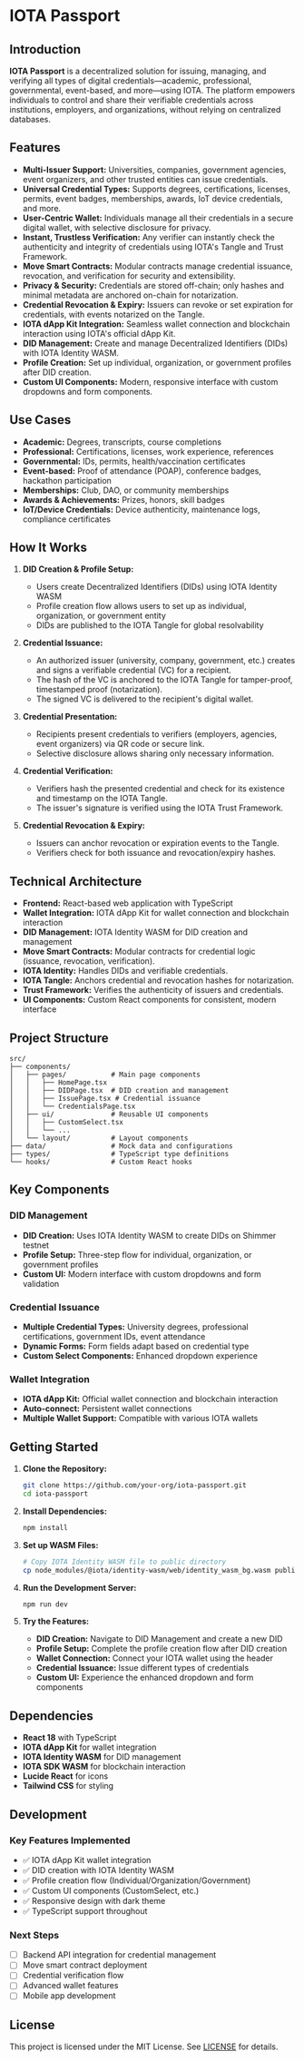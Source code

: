 # IOTA Passport

## Introduction

**IOTA Passport** is a decentralized solution for issuing, managing, and verifying all types of digital credentials—academic, professional, governmental, event-based, and more—using IOTA. The platform empowers individuals to control and share their verifiable credentials across institutions, employers, and organizations, without relying on centralized databases.

## Features

- **Multi-Issuer Support:** Universities, companies, government agencies, event organizers, and other trusted entities can issue credentials.
- **Universal Credential Types:** Supports degrees, certifications, licenses, permits, event badges, memberships, awards, IoT device credentials, and more.
- **User-Centric Wallet:** Individuals manage all their credentials in a secure digital wallet, with selective disclosure for privacy.
- **Instant, Trustless Verification:** Any verifier can instantly check the authenticity and integrity of credentials using IOTA's Tangle and Trust Framework.
- **Move Smart Contracts:** Modular contracts manage credential issuance, revocation, and verification for security and extensibility.
- **Privacy & Security:** Credentials are stored off-chain; only hashes and minimal metadata are anchored on-chain for notarization.
- **Credential Revocation & Expiry:** Issuers can revoke or set expiration for credentials, with events notarized on the Tangle.
- **IOTA dApp Kit Integration:** Seamless wallet connection and blockchain interaction using IOTA's official dApp Kit.
- **DID Management:** Create and manage Decentralized Identifiers (DIDs) with IOTA Identity WASM.
- **Profile Creation:** Set up individual, organization, or government profiles after DID creation.
- **Custom UI Components:** Modern, responsive interface with custom dropdowns and form components.

## Use Cases

- **Academic:** Degrees, transcripts, course completions
- **Professional:** Certifications, licenses, work experience, references
- **Governmental:** IDs, permits, health/vaccination certificates
- **Event-based:** Proof of attendance (POAP), conference badges, hackathon participation
- **Memberships:** Club, DAO, or community memberships
- **Awards & Achievements:** Prizes, honors, skill badges
- **IoT/Device Credentials:** Device authenticity, maintenance logs, compliance certificates

## How It Works

1. **DID Creation & Profile Setup:**
   - Users create Decentralized Identifiers (DIDs) using IOTA Identity WASM
   - Profile creation flow allows users to set up as individual, organization, or government entity
   - DIDs are published to the IOTA Tangle for global resolvability

2. **Credential Issuance:**
   - An authorized issuer (university, company, government, etc.) creates and signs a verifiable credential (VC) for a recipient.
   - The hash of the VC is anchored to the IOTA Tangle for tamper-proof, timestamped proof (notarization).
   - The signed VC is delivered to the recipient's digital wallet.

3. **Credential Presentation:**
   - Recipients present credentials to verifiers (employers, agencies, event organizers) via QR code or secure link.
   - Selective disclosure allows sharing only necessary information.

4. **Credential Verification:**
   - Verifiers hash the presented credential and check for its existence and timestamp on the IOTA Tangle.
   - The issuer's signature is verified using the IOTA Trust Framework.

5. **Credential Revocation & Expiry:**
   - Issuers can anchor revocation or expiration events to the Tangle.
   - Verifiers check for both issuance and revocation/expiry hashes.

## Technical Architecture

- **Frontend:** React-based web application with TypeScript
- **Wallet Integration:** IOTA dApp Kit for wallet connection and blockchain interaction
- **DID Management:** IOTA Identity WASM for DID creation and management
- **Move Smart Contracts:** Modular contracts for credential logic (issuance, revocation, verification).
- **IOTA Identity:** Handles DIDs and verifiable credentials.
- **IOTA Tangle:** Anchors credential and revocation hashes for notarization.
- **Trust Framework:** Verifies the authenticity of issuers and credentials.
- **UI Components:** Custom React components for consistent, modern interface

## Project Structure

```
src/
├── components/
│   ├── pages/           # Main page components
│   │   ├── HomePage.tsx
│   │   ├── DIDPage.tsx  # DID creation and management
│   │   ├── IssuePage.tsx # Credential issuance
│   │   └── CredentialsPage.tsx
│   ├── ui/              # Reusable UI components
│   │   ├── CustomSelect.tsx
│   │   └── ...
│   └── layout/          # Layout components
├── data/                # Mock data and configurations
├── types/               # TypeScript type definitions
└── hooks/               # Custom React hooks
```

## Key Components

### DID Management
- **DID Creation:** Uses IOTA Identity WASM to create DIDs on Shimmer testnet
- **Profile Setup:** Three-step flow for individual, organization, or government profiles
- **Custom UI:** Modern interface with custom dropdowns and form validation

### Credential Issuance
- **Multiple Credential Types:** University degrees, professional certifications, government IDs, event attendance
- **Dynamic Forms:** Form fields adapt based on credential type
- **Custom Select Components:** Enhanced dropdown experience

### Wallet Integration
- **IOTA dApp Kit:** Official wallet connection and blockchain interaction
- **Auto-connect:** Persistent wallet connections
- **Multiple Wallet Support:** Compatible with various IOTA wallets

## Getting Started

1. **Clone the Repository:**
   ```bash
   git clone https://github.com/your-org/iota-passport.git
   cd iota-passport
   ```

2. **Install Dependencies:**
   ```bash
   npm install
   ```

3. **Set up WASM Files:**
   ```bash
   # Copy IOTA Identity WASM file to public directory
   cp node_modules/@iota/identity-wasm/web/identity_wasm_bg.wasm public/
   ```

4. **Run the Development Server:**
   ```bash
   npm run dev
   ```

5. **Try the Features:**
   - **DID Creation:** Navigate to DID Management and create a new DID
   - **Profile Setup:** Complete the profile creation flow after DID creation
   - **Wallet Connection:** Connect your IOTA wallet using the header
   - **Credential Issuance:** Issue different types of credentials
   - **Custom UI:** Experience the enhanced dropdown and form components

## Dependencies

- **React 18** with TypeScript
- **IOTA dApp Kit** for wallet integration
- **IOTA Identity WASM** for DID management
- **IOTA SDK WASM** for blockchain interaction
- **Lucide React** for icons
- **Tailwind CSS** for styling

## Development

### Key Features Implemented
- ✅ IOTA dApp Kit wallet integration
- ✅ DID creation with IOTA Identity WASM
- ✅ Profile creation flow (Individual/Organization/Government)
- ✅ Custom UI components (CustomSelect, etc.)
- ✅ Responsive design with dark theme
- ✅ TypeScript support throughout

### Next Steps
- [ ] Backend API integration for credential management
- [ ] Move smart contract deployment
- [ ] Credential verification flow
- [ ] Advanced wallet features
- [ ] Mobile app development

## License

This project is licensed under the MIT License. See [LICENSE](LICENSE) for details.

